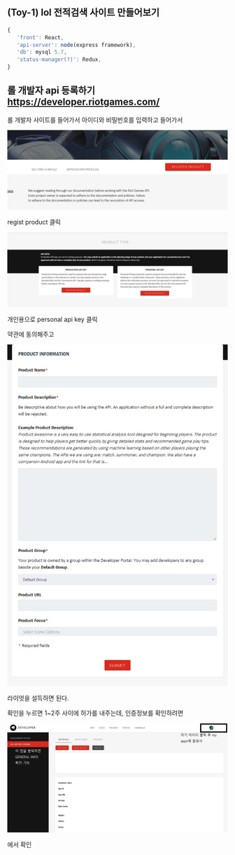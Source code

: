 ## **(Toy-1)** lol 전적검색 사이트 만들어보기

```javascript
{
   'front': React,
   'api-server': node(express framework),
   'db': mysql 5.7,
   'status-manager(?)': Redux,
}
```

## 롤 개발자 api 등록하기 https://developer.riotgames.com/

롤 개발자 사이트를 들어가서 아이디와 비밀번호를 입력하고 들어가서

![alt](/screenshot/regist.jpg)

regist product 클릭

![alt](/screenshot/2.jpg)

개인용으로 personal api key 클릭

약관에 동의해주고

![alt](/screenshot/3.jpg)

라이엇을 설득하면 된다.

확인을 누르면 1~2주 사이에 허가를 내주는데, 인증정보를 확인하려면

![alt](/screenshot/45.jpg)

에서 확인